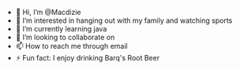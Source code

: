 - 👋 Hi, I’m @Macdizie
- 👀 I’m interested in hanging out with my family and watching sports
- 🌱 I’m currently learning java 
- 💞️ I’m looking to collaborate on 
- 📫 How to reach me through email
- ⚡ Fun fact: I enjoy drinking Barq's Root Beer 

<!---
Macdizie/Macdizie is a ✨ special ✨ repository because its `README.md` (this file) appears on your GitHub profile.
You can click the Preview link to take a look at your changes.
--->
